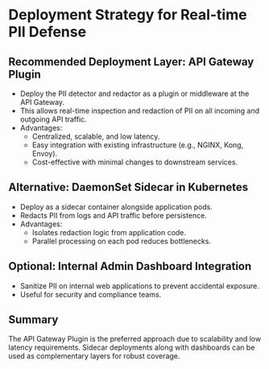 # Deployment Strategy for Real-time PII Defense

## Recommended Deployment Layer: API Gateway Plugin
- Deploy the PII detector and redactor as a plugin or middleware at the API Gateway.
- This allows real-time inspection and redaction of PII on all incoming and outgoing API traffic.
- Advantages:
  - Centralized, scalable, and low latency.
  - Easy integration with existing infrastructure (e.g., NGINX, Kong, Envoy).
  - Cost-effective with minimal changes to downstream services.

## Alternative: DaemonSet Sidecar in Kubernetes
- Deploy as a sidecar container alongside application pods.
- Redacts PII from logs and API traffic before persistence.
- Advantages:
  - Isolates redaction logic from application code.
  - Parallel processing on each pod reduces bottlenecks.

## Optional: Internal Admin Dashboard Integration
- Sanitize PII on internal web applications to prevent accidental exposure.
- Useful for security and compliance teams.

## Summary
The API Gateway Plugin is the preferred approach due to scalability and low latency requirements. Sidecar deployments along with dashboards can be used as complementary layers for robust coverage.

